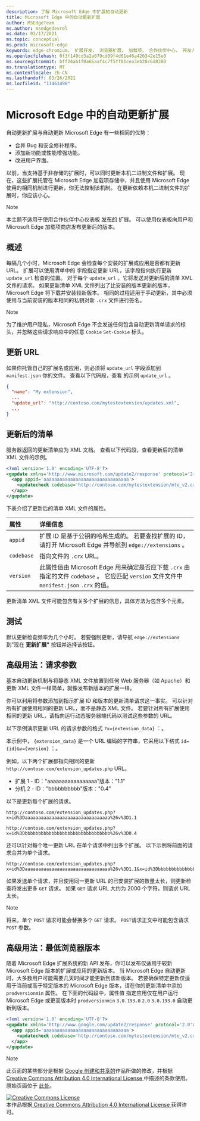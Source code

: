 ```yaml
---
description: 了解 Microsoft Edge 中扩展的自动更新
title: Microsoft Edge 中的自动更新扩展
author: MSEdgeTeam
ms.author: msedgedevrel
ms.date: 03/17/2021
ms.topic: conceptual
ms.prod: microsoft-edge
keywords: edge-chromium， 扩展开发， 浏览器扩展， 加载项， 合作伙伴中心， 开发人员
ms.openlocfilehash: 0f3f140cd3a2a079cd09f4d61e46a420342e15e0
ms.sourcegitcommit: bff24ab1f0a66aaf4c7f5ff81cea3eb28c6d8380
ms.translationtype: MT
ms.contentlocale: zh-CN
ms.lasthandoff: 03/26/2021
ms.locfileid: "11461498"
---
```

<!-- Copyright A. W. Fuchs

   Licensed under the Apache License, Version 2.0 (the "License");
   you may not use this file except in compliance with the License.
   You may obtain a copy of the License at

       https://www.apache.org/licenses/LICENSE-2.0

   Unless required by applicable law or agreed to in writing, software
   distributed under the License is distributed on an "AS IS" BASIS,
   WITHOUT WARRANTIES OR CONDITIONS OF ANY KIND, either express or implied.
   See the License for the specific language governing permissions and
   limitations under the License.  -->  
# <a name="auto-update-extensions-in-microsoft-edge"></a>Microsoft Edge 中的自动更新扩展  

自动更新扩展与自动更新 Microsoft Edge 有一些相同的优势：   

*   合并 Bug 和安全修补程序。  
*   添加新功能或性能增强功能。  
*   改进用户界面。  

以前，当支持基于非存储的扩展时，可以同时更新本机二进制文件和扩展。  现在，这些扩展托管在 Microsoft Edge 加载项存储中，并且使用 Microsoft Edge 使用的相同机制进行更新，你无法控制该机制。  在更新依赖本机二进制文件的扩展时，你应该小心。  

> [!NOTE]
> 本主题不适用于使用合作伙伴中心仪表板 [发布的][MicrosoftPartnerCenter] 扩展。  可以使用仪表板向用户和 Microsoft Edge 加载项商店发布更新后的版本。

## <a name="overview"></a>概述  

每隔几个小时，Microsoft Edge 会检查每个安装的扩展或应用是否都有更新 URL。  扩展可以使用清单中的 字段指定更新 URL，该字段指向执行更新 `update_url` 检查的位置。  对于每个 `update_url` ，它将发送对更新后的清单 XML 文件的请求。  如果更新清单 XML 文件列出了比安装的版本更新的版本，Microsoft Edge 将下载并安装较新版本。  相同的过程适用于手动更新，其中必须使用与当前安装的版本相同的私钥对新 `.crx` 文件进行签名。  

> [!NOTE]
> 为了维护用户隐私，Microsoft Edge 不会发送任何包含自动更新清单请求的标头，并忽略这些请求响应中的任意 `Cookie` `Set-Cookie` 标头。  

## <a name="update-url"></a>更新 URL  

如果你托管自己的扩展名或应用，则必须将 `update_url` 字段添加到 `manifest.json` 你的文件。  查看以下代码段，查看 的示例 `update_url` 。  

```json
{
  "name": "My extension",
  ... 
  "update_url": "http://contoso.com/mytestextension/updates.xml",
  ... 
}
```  

## <a name="updated-manifest"></a>更新后的清单  

服务器返回的更新清单应为 XML 文档。  查看以下代码段，查看更新后的清单 XML 文件的示例。  

```xml
<?xml version='1.0' encoding='UTF-8'?>
<gupdate xmlns='http://www.microsoft.com/update2/response' protocol='2.0'>
  <app appid='aaaaaaaaaaaaaaaaaaaaaaaaaaaaaaaa'>
    <updatecheck codebase='http://contoso.com/mytestextension/mte_v2.crx' version='2.0' />
  </app>
</gupdate>
```  

下表介绍了更新后的清单 XML 文件的属性。  

| 属性 | 详细信息 | 
|:--- |:--- |  
| `appid` | 扩展 ID 是基于公钥的哈希生成的。  若要查找扩展的 ID，请打开 Microsoft Edge 并导航到 `edge://extensions` 。 |  
| `codebase` | 指向文件的 `.crx` URL。 |  
| `version` | 此属性值由 Microsoft Edge 用来确定是否应下载 `.crx` 由 指定的文件 `codebase` 。  它应匹配 `version` 文件文件中 `manifest.json` `.crx` 的值。 |  

更新清单 XML 文件可能包含有关多个扩展的信息，具体方法为包含多个元素。  

## <a name="testing"></a>测试  

默认更新检查频率为几个小时。  若要强制更新，请导航 `edge://extensions` 到"现在 **更新扩展"** 按钮并选择该按钮。  

## <a name="advanced-usage-request-parameters"></a>高级用法：请求参数  

基本自动更新机制与将静态 XML 文件放置到任何 Web 服务器（如 Apache）和更新 XML 文件一样简单，就像发布新版本的扩展一样。  

你可以利用将参数添加到指示扩展 ID 和版本的更新清单请求这一事实。 可以针对所有扩展使用相同的更新 URL，而不是静态 XML 文件。  若要针对所有扩展使用相同的更新 URL，请指向运行动态服务器端代码以测试这些参数的 URL。  

以下示例演示更新 URL 的请求参数的格式 `?x={extension_data}` ：。

本示例中， `{extension_data}` 是一个 URL 编码的字符串，它采用以下格式 `id={id}&v={version}` ：。

例如，以下两个扩展都指向相同的更新 `http://contoso.com/extension_updates.php` URL。  

*  扩展 1 - ID："aaaaaaaaaaaaaaaaa"版本："1.1"
*  分机 2 - ID："bbbbbbbbbb"版本："0.4"


以下是更新每个扩展的请求。  

```https
http://contoso.com/extension_updates.php?x=id%3Daaaaaaaaaaaaaaaaaaaaaaaaaaaaaaaa%26v%3D1.1
```  

```https
http://contoso.com/extension_updates.php?x=id%3Dbbbbbbbbbbbbbbbbbbbbbbbbbbbbbbbb%26v%3D0.4
```  

还可以针对每个唯一更新 URL 在单个请求中列出多个扩展。  以下示例将前面的请求合并为单个请求。  

```https
http://contoso.com/extension_updates.php?x=id%3Daaaaaaaaaaaaaaaaaaaaaaaaaaaaaaaa%26v%3D1.1&x=id%3Dbbbbbbbbbbbbbbbbbbbbbbbbbbbbbbbb%26v%3D0.4
```  

如果发送单个请求，并且使用同一更新 URL 的已安装扩展的数量太长，则更新检查将发出更多 `GET` 请求。  如果 `GET` 请求 URL 大约为 2000 个字符，则请求 URL 太长。  

> [!NOTE]
> 将来，单个 `POST` 请求可能会替换多个 `GET` 请求。  `POST`请求正文中可能包含请求 `POST` 参数。  

## <a name="advanced-usage-minimum-browser-version"></a>高级用法：最低浏览器版本  

随着 Microsoft Edge 扩展系统的新 API 发布，你可以发布仅适用于较新 Microsoft Edge 版本的扩展或应用的更新版本。  当 Microsoft Edge 自动更新时，大多数用户可能需要几天时间才能更新到该新版本。  若要确保特定更新仅适用于当前或高于特定版本的 Microsoft Edge 版本，请在你的更新清单中添加 `prodversionmin` 属性。  在下面的代码段中，属性值 指定应用仅在用户运行 Microsoft Edge 或更高版本时 `prodversionmin` `3.0.193.0` `2.0` `3.0.193.0` 自动更新到版本。  

```xml
<?xml version='1.0' encoding='UTF-8'?>
<gupdate xmlns='http://www.google.com/update2/response' protocol='2.0'>
  <app appid='aaaaaaaaaaaaaaaaaaaaaaaaaaaaaaaa'>
    <updatecheck codebase='http://contoso.com/mytestextension/mte_v2.crx' version='2.0' prodversionmin='3.0.193.0' />
  </app>
</gupdate>
```  

<!-- links -->  

[MicrosoftPartnerCenter]: https://partner.microsoft.com/dashboard/microsoftedge/public/login?ref=dd "合作伙伴中心"  

> [!NOTE]
> 此页面的某些部分是根据 [Google 创建和共享的][GoogleSitePolicies]作品所做的修改，并根据[ Creative Commons Attribution 4.0 International License ][CCA4IL]中描述的条款使用。  
> 原始页面位于 [此处](https://developer.chrome.com/docs/apps/autoupdate/)。  

[![Creative Commons License][CCby4Image]][CCA4IL]  
本作品根据[ Creative Commons Attribution 4.0 International License ][CCA4IL]获得许可。  

[CCA4IL]: https://creativecommons.org/licenses/by/4.0  
[CCby4Image]: https://i.creativecommons.org/l/by/4.0/88x31.png  
[GoogleSitePolicies]: https://developers.google.com/terms/site-policies  
